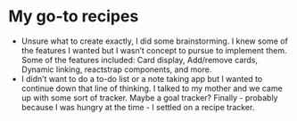 # My go-to recipes

* Unsure what to create exactly, I did some brainstorming. I knew some of the features I wanted but I wasn’t concept to pursue to implement them. Some of the features included: Card display, Add/remove cards, Dynamic linking, reactstrap components, and more.
* I didn’t want to do a to-do list or a note taking app but I wanted to continue down that line of thinking. I talked to my mother and we came up with some sort of tracker. Maybe a goal tracker? Finally - probably because I was hungry at the time - I settled on a recipe tracker.